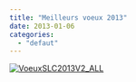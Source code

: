 ```yaml
---
title: "Meilleurs voeux 2013"
date: 2013-01-06
categories: 
  - "defaut"
---
```


[![VoeuxSLC2013V2_ALL](images/VoeuxSLC2013V2_ALL-1024x511.png)](http://www3.slc.asso.fr/?attachment_id=48)
